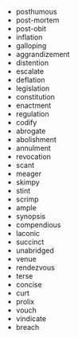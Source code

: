 - posthumous
- post-mortem
- post-obit
- inflation
- galloping
- aggrandizement
- distention
- escalate
- deflation
- legislation
- constitution
- enactment
- regulation
- codify
- abrogate
- abolishment
- annulment
- revocation
- scant
- meager
- skimpy
- stint
- scrimp
- ample
- synopsis
- compendious
- laconic
- succinct
- unabridged
- venue
- rendezvous
- terse
- concise
- curt
- prolix
- vouch
- vindicate
- breach

